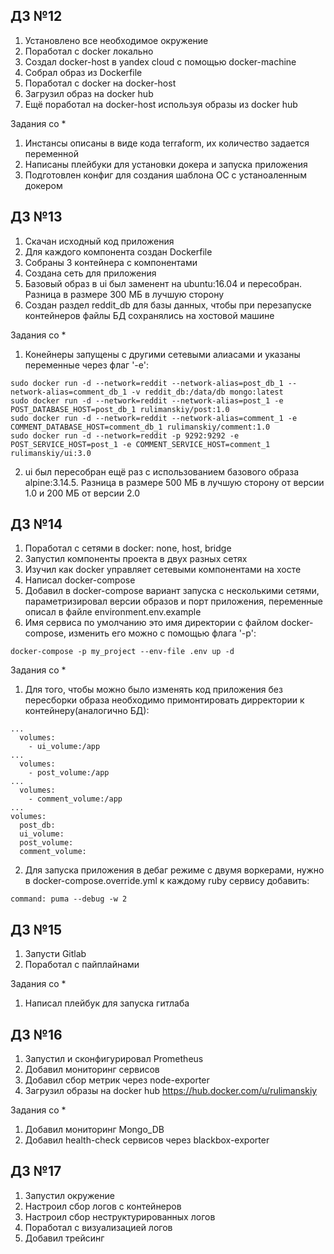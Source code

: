 ## ДЗ №12

1. Установлено все необходимое окружение
2. Поработал с docker локально
3. Создал docker-host в yandex cloud с помощью docker-machine
4. Собрал образ из Dockerfile
5. Поработал с docker на docker-host
6. Загрузил образ на docker hub
7. Ещё поработал на docker-host используя образы из docker hub

Задания со *

1. Инстансы описаны в виде кода terraform, их количество задается переменной
2. Написаны плейбуки для установки докера и запуска приложения
3. Подготовлен конфиг для создания шаблона ОС с устаноаленным докером


## ДЗ №13

1. Скачан исходный код приложения
2. Для каждого компонента создан Dockerfile
3. Собраны 3 контейнера с компонентами
4. Создана сеть для приложения
5. Базовый образ в ui был заменент на ubuntu:16.04 и пересобран. Разница в размере 300 МБ в лучшую сторону
6. Создан раздел reddit_db для базы данных, чтобы при перезапуске контейнеров файлы БД сохранялись на хостовой машине

Задания со *

1. Конейнеры запущены с другими сетевыми алиасами и указаны переменные через флаг '-e':

```
sudo docker run -d --network=reddit --network-alias=post_db_1 --network-alias=comment_db_1 -v reddit_db:/data/db mongo:latest
sudo docker run -d --network=reddit --network-alias=post_1 -e POST_DATABASE_HOST=post_db_1 rulimanskiy/post:1.0
sudo docker run -d --network=reddit --network-alias=comment_1 -e COMMENT_DATABASE_HOST=comment_db_1 rulimanskiy/comment:1.0
sudo docker run -d --network=reddit -p 9292:9292 -e POST_SERVICE_HOST=post_1 -e COMMENT_SERVICE_HOST=comment_1 rulimanskiy/ui:3.0
```

2. ui был пересобран ещё раз с использованием базового образа alpine:3.14.5. Разница в размере 500 МБ в лучшую сторону от версии 1.0 и 200 МБ от версии 2.0


## ДЗ №14

1. Поработал с сетями в docker: none, host, bridge
2. Запустил компоненты проекта в двух разных сетях
3. Изучил как docker управляет сетевыми компонентами на хосте
4. Написал docker-compose
5. Добавил в docker-compose вариант запуска с несколькими сетями, параметризировал версии образов и порт приложения, переменные описал в файле environment.env.example
6. Имя сервиса по умолчанию это имя директории с файлом docker-compose, изменить его можно с помощью флага '-p':
```
docker-compose -p my_project --env-file .env up -d
```

Задания со *

1. Для того, чтобы можно было изменять код приложения без пересборки образа необходимо примонтировать дирректории к контейнеру(аналогично БД):
```
...
  volumes:
    - ui_volume:/app
...
  volumes:
    - post_volume:/app
...
  volumes:
    - comment_volume:/app
...
volumes:
  post_db:
  ui_volume:
  post_volume:
  comment_volume:
```

2. Для запуска приложения в дебаг режиме с двумя воркерами, нужно в docker-compose.override.yml к каждому ruby сервису добавить:
```
command: puma --debug -w 2
```

## ДЗ №15

1. Запусти Gitlab
2. Поработал с пайплайнами

Задания со *

1. Написал плейбук для запуска гитлаба

## ДЗ №16

1. Запустил и сконфигурировал Prometheus
2. Добавил мониторинг сервисов
3. Добавил сбор метрик через node-exporter
4. Загрузил образы на docker hub https://hub.docker.com/u/rulimanskiy

Задания со *

1. Добавил мониторинг Mongo_DB
2. Добавил health-check сервисов через blackbox-exporter

## ДЗ №17

1. Запустил окружение
2. Настроил сбор логов с контейнеров
3. Настроил сбор неструктурированных логов
4. Поработал с визуализацией логов
5. Добавил трейсинг
